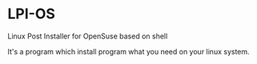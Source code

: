 # LPI-OS
Linux Post Installer for OpenSuse based on shell

It's a program which install program what you need on your linux system.